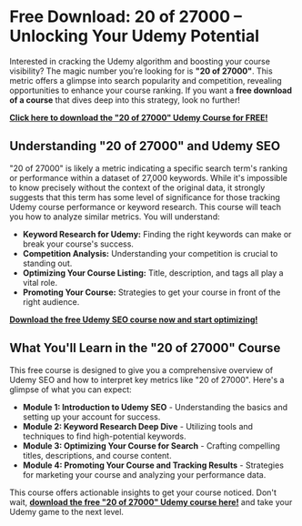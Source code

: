 # Free Download: 20 of 27000 – Unlocking Your Udemy Potential

Interested in cracking the Udemy algorithm and boosting your course visibility? The magic number you’re looking for is **"20 of 27000"**. This metric offers a glimpse into search popularity and competition, revealing opportunities to enhance your course ranking. If you want a **free download of a course** that dives deep into this strategy, look no further!

[**Click here to download the "20 of 27000" Udemy Course for FREE!**](https://udemywork.com/20-of-27000)

## Understanding "20 of 27000" and Udemy SEO

"20 of 27000" is likely a metric indicating a specific search term's ranking or performance within a dataset of 27,000 keywords. While it's impossible to know precisely without the context of the original data, it strongly suggests that this term has some level of significance for those tracking Udemy course performance or keyword research. This course will teach you how to analyze similar metrics. You will understand:

*   **Keyword Research for Udemy:** Finding the right keywords can make or break your course's success.
*   **Competition Analysis:** Understanding your competition is crucial to standing out.
*   **Optimizing Your Course Listing:** Title, description, and tags all play a vital role.
*   **Promoting Your Course:** Strategies to get your course in front of the right audience.

[**Download the free Udemy SEO course now and start optimizing!**](https://udemywork.com/20-of-27000)

## What You'll Learn in the "20 of 27000" Course

This free course is designed to give you a comprehensive overview of Udemy SEO and how to interpret key metrics like "20 of 27000". Here's a glimpse of what you can expect:

*   **Module 1: Introduction to Udemy SEO** - Understanding the basics and setting up your account for success.
*   **Module 2: Keyword Research Deep Dive** - Utilizing tools and techniques to find high-potential keywords.
*   **Module 3: Optimizing Your Course for Search** - Crafting compelling titles, descriptions, and course content.
*   **Module 4: Promoting Your Course and Tracking Results** - Strategies for marketing your course and analyzing your performance data.

This course offers actionable insights to get your course noticed. Don't wait, **[download the free "20 of 27000" Udemy course here!](https://udemywork.com/20-of-27000)** and take your Udemy game to the next level.
